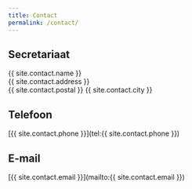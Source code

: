 ```yaml
---
title: Contact
permalink: /contact/
---
```

## Secretariaat
{{ site.contact.name }}\
{{ site.contact.address }}\
{{ site.contact.postal }} {{ site.contact.city }}

## Telefoon
[{{ site.contact.phone }}](tel:{{ site.contact.phone }})

## E-mail
[{{ site.contact.email }}](mailto:{{ site.contact.email }})
